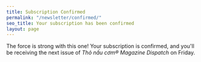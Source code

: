```yaml
---
title: Subscription Confirmed
permalink: "/newsletter/confirmed/"
seo_title: Your subscription has been confirmed
layout: page
---
```


The force is strong with this one! Your subscription is confirmed, and you'll be receiving the next issue of *Thỏ nấu cơm® Magazine Dispatch* on Friday.
